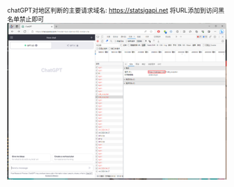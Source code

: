 chatGPT对地区判断的主要请求域名:
https://statsigapi.net
将URL添加到访问黑名单禁止即可
![network error](https://github.com/mcslll/note/blob/main/image/3076608239.png?raw=true)
